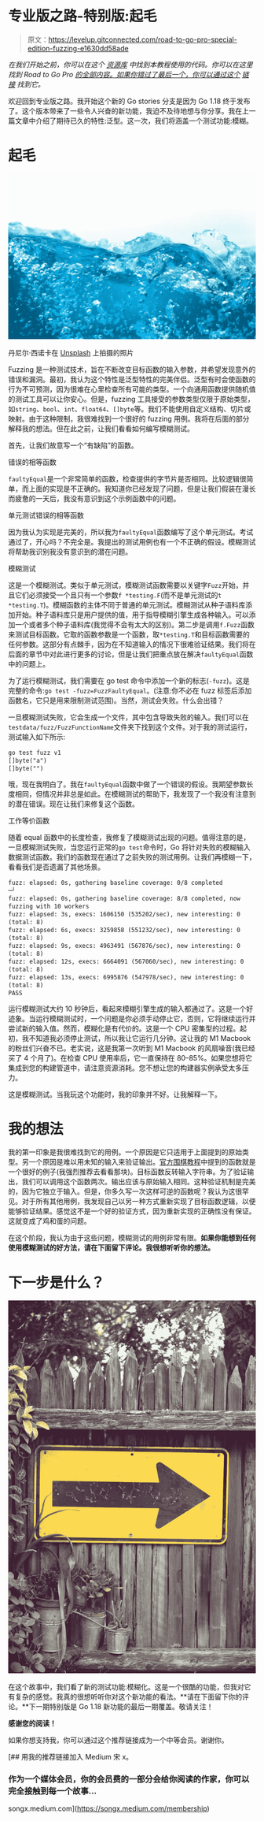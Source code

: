 # 专业版之路-特别版:起毛

> 原文：<https://levelup.gitconnected.com/road-to-go-pro-special-edition-fuzzing-e1630dd58ade>

*在我们开始之前，你可以在这个* [*资源库*](https://github.com/songx23/RoadToGoPro) *中找到本教程使用的代码。你可以在这里* *找到 Road to Go Pro* [*的全部内容。如果你错过了最后一个，你可以通过这个*](https://medium.com/@songx/road-to-go-pro-f9d1f8a51fad) [*链接*](/road-to-go-pro-special-edition-generics-88d6ac2b5b6c) *找到它。*

欢迎回到专业版之路。我开始这个新的 Go stories 分支是因为 Go 1.18 终于发布了。这个版本带来了一些令人兴奋的新功能，我迫不及待地想与你分享。我在上一篇文章中介绍了期待已久的特性:泛型。这一次，我们将涵盖一个测试功能:模糊。

# 起毛

![](img/b8e27c5aa5f02fa4e2f0b3f88fe16c53.png)

丹尼尔·西诺卡在 [Unsplash](https://unsplash.com?utm_source=medium&utm_medium=referral) 上拍摄的照片

Fuzzing 是一种测试技术，旨在不断改变目标函数的输入参数，并希望发现意外的错误和漏洞。最初，我认为这个特性是泛型特性的完美伴侣。泛型有时会使函数的行为不可预测，因为很难在心里检查所有可能的类型。一个向通用函数提供随机值的测试工具可以让你安心。但是，fuzzing 工具接受的参数类型仅限于原始类型，如`string`、`bool`、`int`、`float64`、`[]byte`等。我们不能使用自定义结构、切片或映射。由于这种限制，我很难找到一个很好的 fuzzing 用例。我将在后面的部分解释我的想法。但在此之前，让我们看看如何编写模糊测试。

首先，让我们故意写一个“有缺陷”的函数。

错误的相等函数

`faultyEqual`是一个非常简单的函数，检查提供的字节片是否相同。比较逻辑很简单，而上面的实现是不正确的。我知道你已经发现了问题，但是让我们假装在漫长而疲惫的一天后，我没有意识到这个示例函数中的问题。

单元测试错误的相等函数

因为我认为实现是完美的，所以我为`faultyEqual`函数编写了这个单元测试。考试通过了，开心吗？不完全是。我提出的测试用例也有一个不正确的假设。模糊测试将帮助我识别我没有意识到的潜在问题。

模糊测试

这是一个模糊测试。类似于单元测试，模糊测试函数需要以关键字`Fuzz`开始，并且它们必须接受一个且只有一个参数`f *testing.F`(而不是单元测试的`t *testing.T`)。模糊函数的主体不同于普通的单元测试。模糊测试从种子语料库添加开始。种子语料库只是用户提供的值，用于指导模糊引擎生成各种输入。可以添加一个或者多个种子语料库(我觉得不会有太大的区别)。第二步是调用`f.Fuzz`函数来测试目标函数。它取的函数参数是一个函数，取`*testing.T`和目标函数需要的任何参数。这部分有点棘手，因为在不知道输入的情况下很难验证结果。我们将在后面的章节中对此进行更多的讨论，但是让我们把重点放在解决`faultyEqual`函数中的问题上。

为了运行模糊测试，我们需要在 go test 命令中添加一个新的标志(`-fuzz`)。这是完整的命令:`go test -fuzz=FuzzFaultyEqual`。(注意:你不必在 fuzz 标签后添加函数名，它只是用来限制测试范围)。当然，测试会失败。什么会出错？

一旦模糊测试失败，它会生成一个文件，其中包含导致失败的输入。我们可以在`testdata/fuzz/FuzzFunctionName`文件夹下找到这个文件。对于我的测试运行，测试输入如下所示:

```
go test fuzz v1
[]byte("a")
[]byte("")
```

哦，现在我明白了。我在`faultyEqual`函数中做了一个错误的假设。我期望参数长度相同，但情况并非总是如此。在模糊测试的帮助下，我发现了一个我没有注意到的潜在错误。现在让我们来修复这个函数。

工作等价函数

随着 equal 函数中的长度检查，我修复了模糊测试出现的问题。值得注意的是，一旦模糊测试失败，当您运行正常的`go test`命令时，Go 将针对失败的模糊输入数据测试函数。我们的函数现在通过了之前失败的测试用例。让我们再模糊一下，看看我们是否遗漏了其他场景。

```
fuzz: elapsed: 0s, gathering baseline coverage: 0/8 completed                                                                                                                                                                                                                                                        ─╯
fuzz: elapsed: 0s, gathering baseline coverage: 8/8 completed, now fuzzing with 10 workers
fuzz: elapsed: 3s, execs: 1606150 (535202/sec), new interesting: 0 (total: 8)
fuzz: elapsed: 6s, execs: 3259858 (551232/sec), new interesting: 0 (total: 8)
fuzz: elapsed: 9s, execs: 4963491 (567876/sec), new interesting: 0 (total: 8)
fuzz: elapsed: 12s, execs: 6664091 (567060/sec), new interesting: 0 (total: 8)
fuzz: elapsed: 13s, execs: 6995876 (547978/sec), new interesting: 0 (total: 8)
PASS
```

运行模糊测试大约 10 秒钟后，看起来模糊引擎生成的输入都通过了。这是一个好迹象。当运行模糊测试时，一个问题是你必须手动停止它，否则，它将继续运行并尝试新的输入值。然而，模糊化是有代价的。这是一个 CPU 密集型的过程。起初，我不知道我必须停止测试，所以我让它运行几分钟。这让我的 M1 Macbook 的粉丝们兴奋不已。老实说，这是我第一次听到 M1 Macbook 的风扇噪音(我已经买了 4 个月了)。在检查 CPU 使用率后，它一直保持在 80–85%。如果您想将它集成到您的构建管道中，请注意资源消耗。您不想让您的构建器实例承受太多压力。

这是模糊测试。当我玩这个功能时，我的印象并不好。让我解释一下。

# 我的想法

我的第一印象是我很难找到它的用例。一个原因是它只适用于上面提到的原始类型。另一个原因是难以用未知的输入来验证输出。[官方围棋教程](https://go.dev/doc/tutorial/fuzz)中提到的函数就是一个很好的例子(我强烈推荐去看看那块)。目标函数反转输入字符串。为了验证输出，我们可以调用这个函数两次。输出应该与原始输入相同。这种验证机制是完美的，因为它独立于输入。但是，你多久写一次这样可逆的函数呢？我认为这很罕见。对于所有其他用例，我发现自己以另一种方式重新实现了目标函数逻辑，以便能够验证结果。感觉这不是一个好的验证方式，因为重新实现的正确性没有保证。这就变成了鸡和蛋的问题。

在这个阶段，我认为由于这些问题，模糊测试的用例非常有限。**如果你能想到任何使用模糊测试的好方法，请在下面留下评论。我很想听听你的想法。**

# 下一步是什么？

![](img/25b7063a31ba20804433edc6a1e63190.png)

在这个故事中，我们看了新的测试功能:模糊化。这是一个很酷的功能，但我对它有复杂的感觉。我真的很想听听你对这个新功能的看法。**请在下面留下你的评论。**下一期特别版是 Go 1.18 新功能的最后一期覆盖。敬请关注！

**感谢您的阅读！**

如果你想支持我，你可以通过这个推荐链接成为一个中等会员。谢谢你。

[](https://songx.medium.com/membership) [## 用我的推荐链接加入 Medium 宋 x。

### 作为一个媒体会员，你的会员费的一部分会给你阅读的作家，你可以完全接触到每一个故事…

songx.medium.com](https://songx.medium.com/membership)